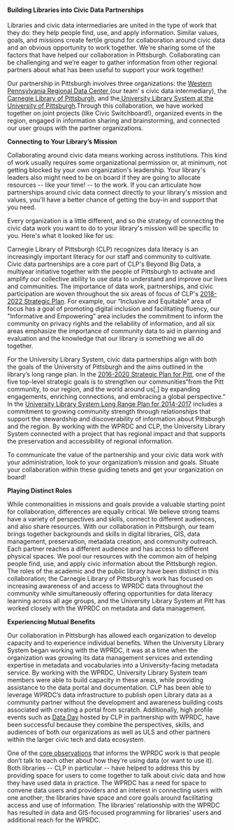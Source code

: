 #### **Building Libraries into Civic Data Partnerships**

Libraries and civic data intermediaries are united in the type of work that they do: they help people find, use, and apply information. Similar values, goals, and missions create fertile ground for collaboration around civic data and an obvious opportunity to work together. We're sharing some of the factors that have helped our collaboration in Pittsburgh. Collaborating can be challenging and we’re eager to gather information from other regional partners about what has been useful to support your work together!

Our partnership in Pittsburgh involves three organizations: the [Western Pennsylvania Regional Data Center ](https://www.wprdc.org/)\(our team’ s civic data intermediary\), the [Carnegie Library of Pittsburgh](https://www.carnegielibrary.org/), and the[ University Library System at the University of Pittsburgh](https://www.library.pitt.edu/).Through this collaboration, we have worked together on joint projects \(like Civic Switchboard!\), organized events in the region, engaged in information sharing and brainstorming, and connected our user groups with the partner organizations.

**Connecting to Your Library’s Mission**

Collaborating around civic data means working across institutions. This kind of work usually requires some organizational permission or, at minimum, not getting blocked by your own organization's leadership. Your library's leaders also might need to be on board if they are going to allocate resources -- like your time! -- to the work. If you can articulate how partnerships around civic data connect directly to your library's mission and values, you'll have a better chance of getting the buy-in and support that you need.

Every organization is a little different, and so the strategy of connecting the civic data work you want to do to your library's mission will be specific to you. Here's what it looked like for us:

Carnegie Library of Pittsburgh \(CLP\) recognizes data literacy is an increasingly important literacy for our staff and community to cultivate. Civic data partnerships are a core part of CLP's Beyond Big Data, a multiyear initiative together with the people of Pittsburgh to activate and amplify our collective ability to use data to understand and improve our lives and communities. The importance of data work, partnerships, and civic participation are woven throughout the six areas of focus of CLP's [2018-2022 Strategic Plan](https://www.carnegielibrary.org/about/strategic-plan/). For example, our “Inclusive and Equitable” area of focus has a goal of promoting digital inclusion and facilitating fluency, our "Informative and Empowering” area includes the commitment to inform the community on privacy rights and the reliability of information, and all six areas emphasize the importance of community data to aid in planning and evaluation and the knowledge that our library is something we all do together.

For the University Library System, civic data partnerships align with both the goals of the University of Pittsburgh and the aims outlined in the library’s long range plan. In the [2016-2020 Strategic Plan for Pitt](https://www.pitt.edu/sites/default/files/Strategic-Plan-Presentation.pdf), one of the five top-level strategic goals is to strengthen our communities“from the Pitt community, to our region, and the world around us\[,\] by expanding engagements, enriching connections, and embracing a global perspective.” In the [University Library System Long Range Plan for 2014-2017](https://www.library.pitt.edu/other/files/pdf/about/LRP14-17.pdf)  includes a commitment to growing community strength through relationships that support the stewardship and discoverability of information about Pittsburgh and the region. By working with the WPRDC and CLP, the University Library System connected with a project that has regional impact and that supports the preservation and accessibility of regional information.

To communicate the value of the partnership and your civic data work with your administration, look to your organization’s mission and goals. Situate your collaboration within these guiding tenets and get your organization on board!

**Playing Distinct Roles**

While commonalities in missions and goals provide a valuable starting point for collaboration, differences are equally critical. We believe strong teams have a variety of perspectives and skills, connect to different audiences, and also share resources. With our collaboration in Pittsburgh, our team brings together backgrounds and skills in digital libraries, GIS, data management, preservation, metadata creation, and community outreach. Each partner reaches a different audience and has access to different physical spaces. We pool our resources with the common aim of helping people find, use, and apply civic information about the Pittsburgh region. The roles of the academic and the public library have been distinct in this collaboration; the Carnegie Library of Pittsburgh’s work has focused on increasing awareness of and access to WPRDC data throughout the community while simultaneously offering opportunities for data literacy learning across all age groups, and the University Library System at Pitt has worked closely with the WPRDC on metadata and data management.

**Experiencing Mutual Benefits**

Our collaboration in Pittsburgh has allowed each organization to develop capacity and to experience individual benefits. When the University Library System began working with the WPRDC, it was at a time when the organization was growing its data management services and extending expertise in metadata and vocabularies into a University-facing metadata service. By working with the WPRDC, University Library System team members were able to build capacity in these areas, while providing assistance to the data portal and documentation. CLP has been able to leverage WPRDC’s data infrastructure to publish open Library data as a community partner without the development and awareness building costs associated with creating a portal from scratch. Additionally, high profile events such as [Data Day](https://www.livingcities.org/blog/1226-pittsburgh-s-data-day-using-civic-data-to-spark-hands-on-community-engagement) hosted by CLP in partnership with WPRDC, have been successful because they combine the perspectives, skills, and audiences of both our organizations as well as ULS and other partners within the larger civic tech and data ecosystem.

One of the [core observations](https://docs.google.com/presentation/d/1VO6GGw7e7gN4lXHFeNnZcfVQsal-SZPS_0DbBCxgZAk/edit#slide=id.gdb13b5fad_0_107) that informs the WPRDC work is that people don’t talk to each other about how they’re using data \(or want to use it\). Both libraries -- CLP in particular -- have helped to address this by providing space for users to come together to talk about civic data and how they have used data in practice. The WPRDC has a need for space to convene data users and providers and an interest in connecting users with one another; the libraries have space and core goals around facilitating access and use of information. The libraries’ relationship with the WPRDC has resulted in data and GIS-focused programming for libraries’ users and additional reach for the WPRDC.

